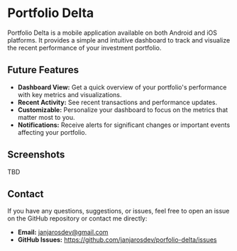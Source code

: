 # Portfolio Delta

Portfolio Delta is a mobile application available on both Android and iOS platforms. It provides a simple and intuitive dashboard to track and visualize the recent performance of your investment portfolio.

## Future Features

- **Dashboard View:** Get a quick overview of your portfolio's performance with key metrics and visualizations.
- **Recent Activity:** See recent transactions and performance updates.
- **Customizable:** Personalize your dashboard to focus on the metrics that matter most to you.
- **Notifications:** Receive alerts for significant changes or important events affecting your portfolio.

## Screenshots

TBD

## Contact

If you have any questions, suggestions, or issues, feel free to open an issue on the GitHub repository or contact me directly:

- **Email:** janjarosdev@gmail.com
- **GitHub Issues:** https://github.com/janjarosdev/porfolio-delta/issues
